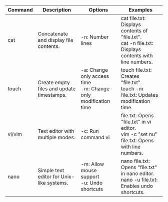 | Command | Description                               | Options                                                            | Examples                                                                                                  |
| ------- | ----------------------------------------- | ------------------------------------------------------------------ | --------------------------------------------------------------------------------------------------------- | 
| cat     | Concatenate and display file contents.    | -n: Number lines                                                   | cat file.txt: Displays contents of "file.txt". <br> cat -n file.txt: Displays contents with line numbers. | 
| touch   | Create empty files and update timestamps. | -a: Change only access time <br> -m: Change only modification time | touch file.txt: Creates "file.txt". <br> touch -m file.txt: Updates modification time.                    |
| vi/vim  | Text editor with multiple modes.          | -c: Run command	vi                                                 | file.txt: Opens "file.txt" in vi editor. <br> vim -c "set nu" file.txt: Opens with line numbers.          |
| nano    | Simple text editor for Unix-like systems. | -m: Allow mouse support <br> -u: Undo shortcuts                    | nano file.txt: Opens "file.txt" in nano editor. <br> nano -u file.txt: Enables undo shortcuts.            |                                               |                                                                    |                                                                                                           |       |                                           |                                                                    |                                                                                                           |